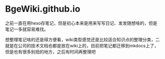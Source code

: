 # BgeWiki.github.io

之前一直在用hexo存笔记，但是初心本来是用来写写日记、发发随想啥的，但是笔记一多就容易难找。

想整理笔记啥的还是得方便看，wiki类型感觉还是比较适合知识点的整理分类，二就是在公司的技术文档也都是放在wiki上的，目前把笔记都迁移到mkdocs上了，但是也有很多别扭的地方，之后有时间再整理吧
